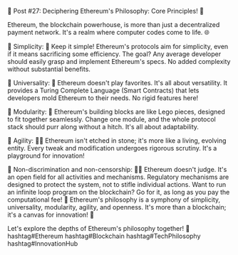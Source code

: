 🔮 Post #27: Deciphering Ethereum's Philosophy: Core Principles! 🔮

Ethereum, the blockchain powerhouse, is more than just a decentralized payment network. It's a realm where computer codes come to life. 🌐

🔷 Simplicity: 🚀
Keep it simple! Ethereum's protocols aim for simplicity, even if it means sacrificing some efficiency.
The goal? Any average developer should easily grasp and implement Ethereum's specs. No added complexity without substantial benefits.

🔷 Universality: 🌌
Ethereum doesn't play favorites. It's all about versatility.
It provides a Turing Complete Language (Smart Contracts) that lets developers mold Ethereum to their needs. No rigid features here!

🔷 Modularity: 🧩
Ethereum's building blocks are like Lego pieces, designed to fit together seamlessly.
Change one module, and the whole protocol stack should purr along without a hitch. It's all about adaptability.

🔷 Agility: 🏃‍♂️
Ethereum isn't etched in stone; it's more like a living, evolving entity.
Every tweak and modification undergoes rigorous scrutiny. It's a playground for innovation!

🔷 Non-discrimination and non-censorship: 🚫🤐
Ethereum doesn't judge. It's an open field for all activities and mechanisms.
Regulatory mechanisms are designed to protect the system, not to stifle individual actions. Want to run an infinite loop program on the blockchain? Go for it, as long as you pay the computational fee! 💸
Ethereum's philosophy is a symphony of simplicity, universality, modularity, agility, and openness. It's more than a blockchain; it's a canvas for innovation! 🚀

Let's explore the depths of Ethereum's philosophy together! 🌟 hashtag#Ethereum hashtag#Blockchain hashtag#TechPhilosophy hashtag#InnovationHub